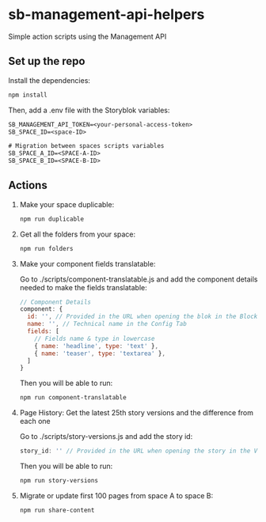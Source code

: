 # sb-management-api-helpers
Simple action scripts using the Management API

## Set up the repo
Install the dependencies:

```bash
npm install
```

Then, add a .env file with the Storyblok variables:

```txt
SB_MANAGEMENT_API_TOKEN=<your-personal-access-token>
SB_SPACE_ID=<space-ID>

# Migration between spaces scripts variables
SB_SPACE_A_ID=<SPACE-A-ID>
SB_SPACE_B_ID=<SPACE-B-ID>
```

## Actions

1. Make your space duplicable:

    ```bash
    npm run duplicable
    ```

2. Get all the folders from your space:

    ```bash
    npm run folders
    ```

3. Make your component fields translatable:

    Go to ./scripts/component-translatable.js and add the component details needed to make the fields translatable:

    ```js
    // Component Details
    component: {
      id: '', // Provided in the URL when opening the blok in the Block library
      name: '', // Technical name in the Config Tab
      fields: [
        // Fields name & type in lowercase
        { name: 'headline', type: 'text' },
        { name: 'teaser', type: 'textarea' },
      ]
    }
    ```

    Then you will be able to run:

    ```bash
    npm run component-translatable
    ```

4. Page History: Get the latest 25th story versions and the difference from each one

    Go to ./scripts/story-versions.js and add the story id:

    ```js
    story_id: '' // Provided in the URL when opening the story in the Visual Editor
    ```

    Then you will be able to run:

    ```bash
    npm run story-versions
    ```

5. Migrate or update first 100 pages from space A to space B:

    ```bash
    npm run share-content
    ```
